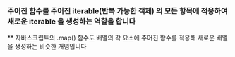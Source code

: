 
### 주어진 함수를 주어진 iterable(반복 가능한 객체) 의 모든 항목에 적용하여 새로운 iterable 을 생성하는 역할을 합니다

** 자바스크립트의 .map() 함수도 배열의 각 요소에 주어진 함수를 적용해 새로운 배열을 생성하는 비슷한 개념입니다

```

```